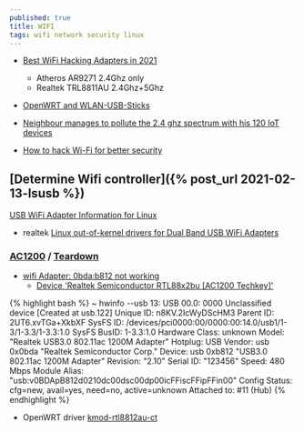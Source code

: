 ```yaml
---
published: true
title: WIFI
tags: wifi network security linux
---
```

- [Best WiFi Hacking Adapters in 2021](https://www.youtube.com/watch?v=5MOsY3VNLK8)
	- Atheros AR9271	2.4Ghz only
    - Realtek TRL8811AU 2.4Ghz+5Ghz
- [OpenWRT and WLAN-USB-Sticks](https://technicalexperiments.wordpress.com/2016/02/09/openwrt-and-wlan-usb-sticks-work-in-progress/)

- [Neighbour manages to pollute the 2.4 ghz spectrum with his 120 IoT devices](https://news.ycombinator.com/item?id=26870536)

- [How to hack Wi-Fi for better security](https://www.networkworld.com/article/2187861/security-how-to-hack-your-own-wi-fi-network.html)

## [Determine Wifi controller]({% post_url 2021-02-13-lsusb %})

[USB WiFi Adapter Information for Linux](https://github.com/morrownr/USB-WiFi)
- realtek [Linux out-of-kernel drivers for Dual Band USB WiFi Adapters](https://github.com/morrownr/USB-WiFi#linux-out-of-kernel-drivers-for-dual-band-usb-wifi-adapters)

### [AC1200](https://www.amazon.fr/gp/product/B087BYQMFD/ref=ppx_yo_dt_b_asin_image_o00_s00?ie=UTF8&psc=1) / [Teardown](https://goughlui.com/2018/03/15/review-teardown-unbranded-ac1200-dual-band-usb-3-0-wi-fi-adapter/)

- [wifi Adapter: 0bda:b812 not working](https://askubuntu.com/questions/1082824/ubuntu-16-04-5-usb-wifi-adapter-0bdab812-not-working)
	- [Device 'Realtek Semiconductor RTL88x2bu [AC1200 Techkey]'](https://linux-hardware.org/index.php?id=usb:0bda-b812)

{% highlight bash %}
~ hwinfo --usb
13: USB 00.0: 0000 Unclassified device
  [Created at usb.122]
  Unique ID: n8KV.2IcWyDScHM3
  Parent ID: 2UT6.xvTGa+XkbXF
  SysFS ID: /devices/pci0000:00/0000:00:14.0/usb1/1-3/1-3.3/1-3.3:1.0
  SysFS BusID: 1-3.3:1.0
  Hardware Class: unknown
  Model: "Realtek USB3.0 802.11ac 1200M Adapter"
  Hotplug: USB
  Vendor: usb 0x0bda "Realtek Semiconductor Corp."
  Device: usb 0xb812 "USB3.0 802.11ac 1200M Adapter"
  Revision: "2.10"
  Serial ID: "123456"
  Speed: 480 Mbps
  Module Alias: "usb:v0BDApB812d0210dc00dsc00dp00icFFiscFFipFFin00"
  Config Status: cfg=new, avail=yes, need=no, active=unknown
  Attached to: #11 (Hub)
{% endhighlight %}

- OpenWRT driver [kmod-rtl8812au-ct](https://openwrt.org/packages/pkgdata/kmod-rtl8812au-ct)


